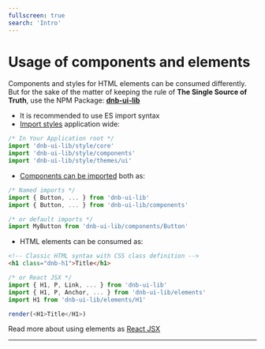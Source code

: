 ```yaml
---
fullscreen: true
search: 'Intro'
---
```


<Intro>

# Usage of components and elements

Components and styles for HTML elements can be consumed differently. But for the sake of the matter of keeping the rule of **The Single Source of Truth**, use the NPM Package: [**dnb-ui-lib**](https://www.npmjs.com/package/dnb-ui-lib)

- It is recommended to use ES import syntax
- [Import styles](!/uilib/usage/customisation/styling/consume-styles) application wide:

```js
/* In Your Application root */
import 'dnb-ui-lib/style/core'
import 'dnb-ui-lib/style/components'
import 'dnb-ui-lib/style/themes/ui'
```

- [Components can be imported](!/uilib/usage/first-steps/the-basics#compiler) both as:

```js
/* Named imports */
import { Button, ... } from 'dnb-ui-lib'
import { Button, ... } from 'dnb-ui-lib/components'
```

```js
/* or default imports */
import MyButton from 'dnb-ui-lib/components/Button'
```

- HTML elements can be consumed as:

```html
<!-- Classic HTML syntax with CSS class definition -->
<h1 class="dnb-h1">Title</h1>
```

```js
/* or React JSX */
import { H1, P, Link, ... } from 'dnb-ui-lib'
import { H1, P, Anchor, ... } from 'dnb-ui-lib/elements'
import H1 from 'dnb-ui-lib/elements/H1'

render(<H1>Title</H1>)
```

Read more about using elements as [React JSX](!/uilib/elements#react-jsx)

---

<IntroFooter href="/uilib/intro/13-quality-and-tests" text="Next - Quality and Tests" />

</Intro>
